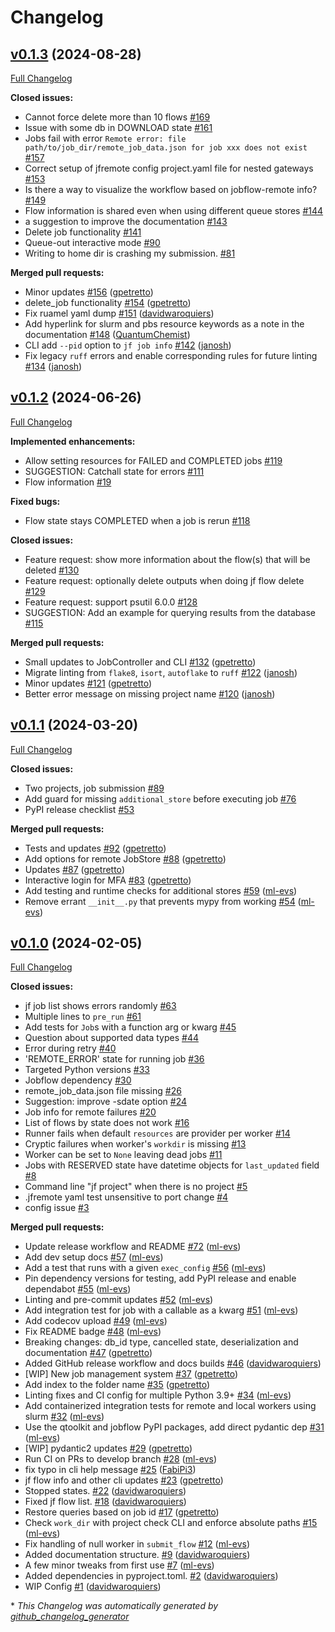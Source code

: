 # Changelog

## [v0.1.3](https://github.com/Matgenix/jobflow-remote/tree/v0.1.3) (2024-08-28)

[Full Changelog](https://github.com/Matgenix/jobflow-remote/compare/v0.1.2...v0.1.3)

**Closed issues:**

- Cannot force delete more than 10 flows [\#169](https://github.com/Matgenix/jobflow-remote/issues/169)
- Issue with some db in DOWNLOAD state [\#161](https://github.com/Matgenix/jobflow-remote/issues/161)
- Jobs fail with error `Remote error: file path/to/job_dir/remote_job_data.json for job xxx does not exist` [\#157](https://github.com/Matgenix/jobflow-remote/issues/157)
- Correct setup of jfremote config project.yaml file for nested gateways [\#153](https://github.com/Matgenix/jobflow-remote/issues/153)
- Is there a way to visualize the workflow based on jobflow-remote info? [\#149](https://github.com/Matgenix/jobflow-remote/issues/149)
- Flow information is shared even when using different queue stores [\#144](https://github.com/Matgenix/jobflow-remote/issues/144)
- a suggestion to improve the documentation [\#143](https://github.com/Matgenix/jobflow-remote/issues/143)
- Delete job functionality [\#141](https://github.com/Matgenix/jobflow-remote/issues/141)
- Queue-out interactive mode [\#90](https://github.com/Matgenix/jobflow-remote/issues/90)
- Writing to home dir is crashing my submission. [\#81](https://github.com/Matgenix/jobflow-remote/issues/81)

**Merged pull requests:**

- Minor updates [\#156](https://github.com/Matgenix/jobflow-remote/pull/156) ([gpetretto](https://github.com/gpetretto))
- delete\_job functionality [\#154](https://github.com/Matgenix/jobflow-remote/pull/154) ([gpetretto](https://github.com/gpetretto))
- Fix ruamel yaml dump [\#151](https://github.com/Matgenix/jobflow-remote/pull/151) ([davidwaroquiers](https://github.com/davidwaroquiers))
- Add hyperlink for slurm and pbs resource keywords as a note in the documentation [\#148](https://github.com/Matgenix/jobflow-remote/pull/148) ([QuantumChemist](https://github.com/QuantumChemist))
- CLI add `--pid` option to `jf job info` [\#142](https://github.com/Matgenix/jobflow-remote/pull/142) ([janosh](https://github.com/janosh))
- Fix legacy `ruff` errors and enable corresponding rules for future linting [\#134](https://github.com/Matgenix/jobflow-remote/pull/134) ([janosh](https://github.com/janosh))

## [v0.1.2](https://github.com/Matgenix/jobflow-remote/tree/v0.1.2) (2024-06-26)

[Full Changelog](https://github.com/Matgenix/jobflow-remote/compare/v0.1.1...v0.1.2)

**Implemented enhancements:**

- Allow setting resources for FAILED and COMPLETED jobs [\#119](https://github.com/Matgenix/jobflow-remote/issues/119)
- SUGGESTION: Catchall state for errors [\#111](https://github.com/Matgenix/jobflow-remote/issues/111)
- Flow information [\#19](https://github.com/Matgenix/jobflow-remote/issues/19)

**Fixed bugs:**

- Flow state stays COMPLETED when a job is rerun [\#118](https://github.com/Matgenix/jobflow-remote/issues/118)

**Closed issues:**

- Feature request: show more information about the flow\(s\) that will be deleted [\#130](https://github.com/Matgenix/jobflow-remote/issues/130)
- Feature request: optionally delete outputs when doing jf flow delete [\#129](https://github.com/Matgenix/jobflow-remote/issues/129)
- Feature request: support psutil 6.0.0 [\#128](https://github.com/Matgenix/jobflow-remote/issues/128)
- SUGGESTION: Add an example for querying results from the database [\#115](https://github.com/Matgenix/jobflow-remote/issues/115)

**Merged pull requests:**

- Small updates to JobController and CLI [\#132](https://github.com/Matgenix/jobflow-remote/pull/132) ([gpetretto](https://github.com/gpetretto))
- Migrate linting from `flake8`, `isort`, `autoflake` to `ruff` [\#122](https://github.com/Matgenix/jobflow-remote/pull/122) ([janosh](https://github.com/janosh))
- Minor updates [\#121](https://github.com/Matgenix/jobflow-remote/pull/121) ([gpetretto](https://github.com/gpetretto))
- Better error message on missing project name [\#120](https://github.com/Matgenix/jobflow-remote/pull/120) ([janosh](https://github.com/janosh))

## [v0.1.1](https://github.com/Matgenix/jobflow-remote/tree/v0.1.1) (2024-03-20)

[Full Changelog](https://github.com/Matgenix/jobflow-remote/compare/v0.1.0...v0.1.1)

**Closed issues:**

- Two projects, job submission [\#89](https://github.com/Matgenix/jobflow-remote/issues/89)
- Add guard for missing `additional_store` before executing job [\#76](https://github.com/Matgenix/jobflow-remote/issues/76)
- PyPI release checklist [\#53](https://github.com/Matgenix/jobflow-remote/issues/53)

**Merged pull requests:**

- Tests and updates [\#92](https://github.com/Matgenix/jobflow-remote/pull/92) ([gpetretto](https://github.com/gpetretto))
- Add options for remote JobStore [\#88](https://github.com/Matgenix/jobflow-remote/pull/88) ([gpetretto](https://github.com/gpetretto))
- Updates [\#87](https://github.com/Matgenix/jobflow-remote/pull/87) ([gpetretto](https://github.com/gpetretto))
- Interactive login for MFA [\#83](https://github.com/Matgenix/jobflow-remote/pull/83) ([gpetretto](https://github.com/gpetretto))
- Add testing and runtime checks for additional stores [\#59](https://github.com/Matgenix/jobflow-remote/pull/59) ([ml-evs](https://github.com/ml-evs))
- Remove errant `__init__.py` that prevents mypy from working [\#54](https://github.com/Matgenix/jobflow-remote/pull/54) ([ml-evs](https://github.com/ml-evs))

## [v0.1.0](https://github.com/Matgenix/jobflow-remote/tree/v0.1.0) (2024-02-05)

[Full Changelog](https://github.com/Matgenix/jobflow-remote/compare/5cdc90eea80bada88c0b565fcc0bc4c70574f5ec...v0.1.0)

**Closed issues:**

- jf job list shows errors randomly [\#63](https://github.com/Matgenix/jobflow-remote/issues/63)
- Multiple lines to `pre_run` [\#61](https://github.com/Matgenix/jobflow-remote/issues/61)
- Add tests for `Job`s with a function arg or kwarg [\#45](https://github.com/Matgenix/jobflow-remote/issues/45)
- Question about supported data types [\#44](https://github.com/Matgenix/jobflow-remote/issues/44)
- Error during retry [\#40](https://github.com/Matgenix/jobflow-remote/issues/40)
- 'REMOTE\_ERROR' state for running job [\#36](https://github.com/Matgenix/jobflow-remote/issues/36)
- Targeted Python versions [\#33](https://github.com/Matgenix/jobflow-remote/issues/33)
- Jobflow dependency [\#30](https://github.com/Matgenix/jobflow-remote/issues/30)
- remote\_job\_data.json file missing [\#26](https://github.com/Matgenix/jobflow-remote/issues/26)
- Suggestion: improve -sdate option [\#24](https://github.com/Matgenix/jobflow-remote/issues/24)
- Job info for remote failures [\#20](https://github.com/Matgenix/jobflow-remote/issues/20)
- List of flows by state does not work [\#16](https://github.com/Matgenix/jobflow-remote/issues/16)
- Runner fails when default `resources` are provider per worker [\#14](https://github.com/Matgenix/jobflow-remote/issues/14)
- Cryptic failures when worker's `workdir` is missing [\#13](https://github.com/Matgenix/jobflow-remote/issues/13)
- Worker can be set to `None` leaving dead jobs [\#11](https://github.com/Matgenix/jobflow-remote/issues/11)
- Jobs with RESERVED state have datetime objects for `last_updated` field [\#8](https://github.com/Matgenix/jobflow-remote/issues/8)
- Command line "jf project" when there is no project [\#5](https://github.com/Matgenix/jobflow-remote/issues/5)
- .jfremote yaml test unsensitive to port change [\#4](https://github.com/Matgenix/jobflow-remote/issues/4)
- config issue [\#3](https://github.com/Matgenix/jobflow-remote/issues/3)

**Merged pull requests:**

- Update release workflow and README [\#72](https://github.com/Matgenix/jobflow-remote/pull/72) ([ml-evs](https://github.com/ml-evs))
- Add dev setup docs [\#57](https://github.com/Matgenix/jobflow-remote/pull/57) ([ml-evs](https://github.com/ml-evs))
- Add a test that runs with a given `exec_config` [\#56](https://github.com/Matgenix/jobflow-remote/pull/56) ([ml-evs](https://github.com/ml-evs))
- Pin dependency versions for testing, add PyPI release and enable dependabot [\#55](https://github.com/Matgenix/jobflow-remote/pull/55) ([ml-evs](https://github.com/ml-evs))
- Linting and pre-commit updates [\#52](https://github.com/Matgenix/jobflow-remote/pull/52) ([ml-evs](https://github.com/ml-evs))
- Add integration test for job with a callable as a kwarg [\#51](https://github.com/Matgenix/jobflow-remote/pull/51) ([ml-evs](https://github.com/ml-evs))
- Add codecov upload [\#49](https://github.com/Matgenix/jobflow-remote/pull/49) ([ml-evs](https://github.com/ml-evs))
- Fix README badge [\#48](https://github.com/Matgenix/jobflow-remote/pull/48) ([ml-evs](https://github.com/ml-evs))
- Breaking changes: db\_id type, cancelled state, deserialization and documentation [\#47](https://github.com/Matgenix/jobflow-remote/pull/47) ([gpetretto](https://github.com/gpetretto))
- Added GitHub release workflow and docs builds [\#46](https://github.com/Matgenix/jobflow-remote/pull/46) ([davidwaroquiers](https://github.com/davidwaroquiers))
- \[WIP\] New job management system [\#37](https://github.com/Matgenix/jobflow-remote/pull/37) ([gpetretto](https://github.com/gpetretto))
- Add index to the folder name [\#35](https://github.com/Matgenix/jobflow-remote/pull/35) ([gpetretto](https://github.com/gpetretto))
- Linting fixes and CI config for multiple Python 3.9+ [\#34](https://github.com/Matgenix/jobflow-remote/pull/34) ([ml-evs](https://github.com/ml-evs))
- Add containerized integration tests for remote and local workers using slurm [\#32](https://github.com/Matgenix/jobflow-remote/pull/32) ([ml-evs](https://github.com/ml-evs))
- Use the qtoolkit and jobflow PyPI packages, add direct pydantic dep [\#31](https://github.com/Matgenix/jobflow-remote/pull/31) ([ml-evs](https://github.com/ml-evs))
- \[WIP\] pydantic2 updates [\#29](https://github.com/Matgenix/jobflow-remote/pull/29) ([gpetretto](https://github.com/gpetretto))
- Run CI on PRs to develop branch [\#28](https://github.com/Matgenix/jobflow-remote/pull/28) ([ml-evs](https://github.com/ml-evs))
- fix typo in cli help message [\#25](https://github.com/Matgenix/jobflow-remote/pull/25) ([FabiPi3](https://github.com/FabiPi3))
- jf flow info and other cli updates [\#23](https://github.com/Matgenix/jobflow-remote/pull/23) ([gpetretto](https://github.com/gpetretto))
- Stopped states. [\#22](https://github.com/Matgenix/jobflow-remote/pull/22) ([davidwaroquiers](https://github.com/davidwaroquiers))
- Fixed jf flow list. [\#18](https://github.com/Matgenix/jobflow-remote/pull/18) ([davidwaroquiers](https://github.com/davidwaroquiers))
- Restore queries based on job id [\#17](https://github.com/Matgenix/jobflow-remote/pull/17) ([gpetretto](https://github.com/gpetretto))
- Check `work_dir` with project check CLI and enforce absolute paths [\#15](https://github.com/Matgenix/jobflow-remote/pull/15) ([ml-evs](https://github.com/ml-evs))
- Fix handling of null worker in `submit_flow` [\#12](https://github.com/Matgenix/jobflow-remote/pull/12) ([ml-evs](https://github.com/ml-evs))
- Added documentation structure. [\#9](https://github.com/Matgenix/jobflow-remote/pull/9) ([davidwaroquiers](https://github.com/davidwaroquiers))
- A few minor tweaks from first use [\#7](https://github.com/Matgenix/jobflow-remote/pull/7) ([ml-evs](https://github.com/ml-evs))
- Added dependencies in pyproject.toml. [\#2](https://github.com/Matgenix/jobflow-remote/pull/2) ([davidwaroquiers](https://github.com/davidwaroquiers))
- WIP Config [\#1](https://github.com/Matgenix/jobflow-remote/pull/1) ([davidwaroquiers](https://github.com/davidwaroquiers))



\* *This Changelog was automatically generated by [github_changelog_generator](https://github.com/github-changelog-generator/github-changelog-generator)*
